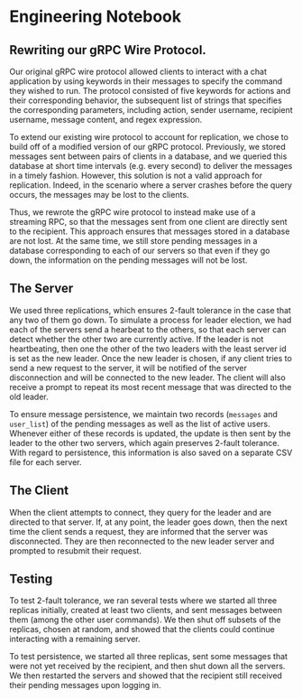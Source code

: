 # Engineering Notebook

## Rewriting our gRPC Wire Protocol.

Our original gRPC wire protocol allowed clients to interact with a chat application by using keywords in their messages to specify the command they wished to run. The protocol consisted of five keywords for actions and their corresponding behavior, the subsequent list of strings that specifies the corresponding parameters, including action, sender username, recipient username, message content, and regex expression.

To extend our existing wire protocol to account for replication, we chose to build off of a modified version of our gRPC protocol. Previously, we stored messages sent between pairs of clients in a database, and we queried this database at short time intervals (e.g. every second) to deliver the messages in a timely fashion. However, this solution is not a valid approach for replication. Indeed, in the scenario where a server crashes before the query occurs, the messages may be lost to the clients. 

Thus, we rewrote the gRPC wire protocol to instead make use of a streaming RPC, so that the messages sent from one client are directly sent to the recipient. This approach ensures that messages stored in a database are not lost. At the same time, we still store pending messages in a database corresponding to each of our servers so that even if they go down, the information on the pending messages will not be lost.

## The Server

We used three replications, which ensures 2-fault tolerance in the case that any two of them go down. To simulate a process for leader election, we had each of the servers send a hearbeat to the others, so that each server can detect whether the other two are currently active. If the leader is not heartbeating, then one the other of the two leaders with the least server id is set as the new leader. Once the new leader is chosen, if any client tries to send a new request to the server, it will be notified of the server disconnection and will be connected to the new leader. The client will also receive a prompt to repeat its most recent message that was directed to the old leader. 

To ensure message persistence, we maintain two records (`messages` and `user_list`) of the pending messages as well as the list of active users. Whenever either of these records is updated, the update is then sent by the leader to the other two servers, which again preserves 2-fault tolerance. With regard to persistence, this information is also saved on a separate CSV file for each server.

## The Client

When the client attempts to connect, they query for the leader and are directed to that server. If, at any point, the leader goes down, then the next time the client sends a request, they are informed that the server was disconnected. They are then reconnected to the new leader server and prompted to resubmit their request. 

## Testing

To test 2-fault tolerance, we ran several tests where we started all three replicas initially, created at least two clients, and sent messages between them (among the other user commands). We then shut off subsets of the replicas, chosen at random, and showed that the clients could continue interacting with a remaining server.

To test persistence, we started all three replicas, sent some messages that were not yet received by the recipient, and then shut down all the servers. We then restarted the servers and showed that the recipient still received their pending messages upon logging in.
